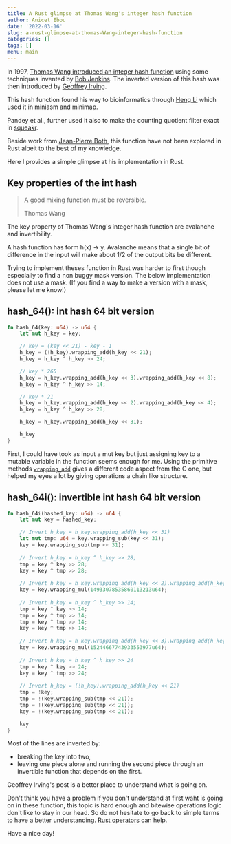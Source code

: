 ```yaml
---
title: A Rust glimpse at Thomas Wang's integer hash function
author: Anicet Ebou
date: '2022-03-16'
slug: a-rust-glimpse-at-thomas-Wang-integer-hash-function
categories: []
tags: []
menu: main
---
```


In 1997, [Thomas Wang introduced an integer hash function](http://www.concentric.net/~ttwang/tech/inthash.htm)
using some techniques invented by [Bob Jenkins](http://burtleburtle.net/bob/hash).
The inverted version of this hash was then introduced by [Geoffrey Irving](https://naml.us/post/inverse-of-a-hash-function/).

This hash function found his way to bioinformatics through [Heng Li](https://gist.github.com/lh3/974ced188be2f90422cc) which
used it in miniasm and minimap. 

Pandey et al., further used it also to make the counting quotient filter exact in
[squeakr](https://github.com/splatlab/squeakr).

Beside work from [Jean-Pierre Both](https://github.com/jean-pierreBoth/probminhash),
this function have not been explored in Rust albeit to the best of my knowledge.

Here I provides a simple glimpse at his implementation in Rust.

## Key properties of the int hash

> A good mixing function must be reversible.
>
> Thomas Wang

The key property of Thomas Wang's integer hash function are avalanche and invertibility.

A hash function has form h(x) -> y.  Avalanche means that a single bit of difference in the input will make about 1/2 of the output bits be different.

Trying to implement theses function in Rust was harder to first though especially
to find a non buggy mask version. The below implementation does not use a mask.
(If you find a way to make a version with a mask, please let me know!)

## hash_64(): int hash 64 bit version

```rust
fn hash_64(key: u64) -> u64 {
    let mut h_key = key;

    // key = (key << 21) - key - 1
    h_key = (!h_key).wrapping_add(h_key << 21);
    h_key = h_key ^ h_key >> 24;

    // key * 265
    h_key = h_key.wrapping_add(h_key << 3).wrapping_add(h_key << 8);
    h_key = h_key ^ h_key >> 14;

    // key * 21
    h_key = h_key.wrapping_add(h_key << 2).wrapping_add(h_key << 4);
    h_key = h_key ^ h_key >> 28;

    h_key = h_key.wrapping_add(h_key << 31);

    h_key
}
```

First, I could have took as input a mut key but just assigning key to a mutable
variable in the function seems enough for me. Using the primitive methods [`wrapping_add`](https://doc.rust-lang.org/std/primitive.u64.html#method.wrapping_add) gives a different code aspect from the C one, but helped my eyes a lot by giving operations a chain like structure.


## hash_64i(): invertible int hash 64 bit version

```rust
fn hash_64i(hashed_key: u64) -> u64 {
    let mut key = hashed_key;

    // Invert h_key = h_key.wrapping_add(h_key << 31)
    let mut tmp: u64 = key.wrapping_sub(key << 31);
    key = key.wrapping_sub(tmp << 31);
    
    // Invert h_key = h_key ^ h_key >> 28;
    tmp = key ^ key >> 28;
    key = key ^ tmp >> 28;
    
    // Invert h_key = h_key.wrapping_add(h_key << 2).wrapping_add(h_key << 4)
    key = key.wrapping_mul(14933078535860113213u64);
    
    // Invert h_key = h_key ^ h_key >> 14;
    tmp = key ^ key >> 14;
    tmp = key ^ tmp >> 14;
    tmp = key ^ tmp >> 14;
    key = key ^ tmp >> 14;
    
    // Invert h_key = h_key.wrapping_add(h_key << 3).wrapping_add(h_key << 8)
    key = key.wrapping_mul(15244667743933553977u64);
    
    // Invert h_key = h_key ^ h_key >> 24
    tmp = key ^ key >> 24;
    key = key ^ tmp >> 24;
    
    // Invert h_key = (!h_key).wrapping_add(h_key << 21)
    tmp = !key;
    tmp = !(key.wrapping_sub(tmp << 21));
    tmp = !(key.wrapping_sub(tmp << 21));
    key = !(key.wrapping_sub(tmp << 21));

    key
}
```

Most of the lines are inverted by:
* breaking the key into two,
* leaving one piece alone and running the second piece through an invertible function that depends on the first.

Geoffrey Irving's post is a better place to understand what is going on.

Don't think you have a problem if you don't understand at first waht is going on
in these function, this topic is hard enough and bitewise operations logic don't like
to stay in our head. So do not hesitate to go back to simple terms to have a better
understanding. [Rust operators](https://doc.rust-lang.org/book/appendix-02-operators.html) can help.

Have a nice day!

